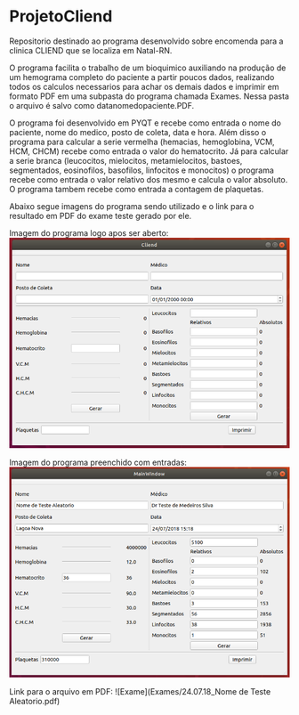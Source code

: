 # ProjetoCliend
Repositorio destinado ao programa desenvolvido sobre encomenda para a clinica CLIEND que se localiza em Natal-RN.

O programa facilita o trabalho de um bioquimico auxiliando na produção de um hemograma completo do paciente a partir poucos dados, realizando todos os calculos necessarios para achar os demais dados e imprimir em formato PDF em uma subpasta do programa chamada Exames. Nessa pasta o arquivo é salvo como datanomedopaciente.PDF.

O programa foi desenvolvido em PYQT e recebe como entrada o nome do paciente, nome do medico, posto de coleta, data e hora. Além disso o programa para calcular a serie vermelha (hemacias, hemoglobina, VCM, HCM, CHCM) recebe como entrada o valor do hematocrito. Já para calcular a serie branca (leucocitos, mielocitos, metamielocitos, bastoes, segmentados, eosinofilos, basofilos, linfocitos e monocitos) o programa recebe como entrada o valor relativo dos mesmo e calcula o valor absoluto. O programa tambem recebe como entrada a contagem de plaquetas.

Abaixo segue imagens do programa sendo utilizado e o link para o resultado em PDF do exame teste gerado por ele.

Imagem do programa logo apos ser aberto:
![Programa](Images/Programa.png)

Imagem do programa preenchido com entradas:
![Programa com entradas](Images/ProgramaComEntradas.png)

Link para o arquivo em PDF: ![Exame](Exames/24.07.18_Nome de Teste Aleatorio.pdf)


